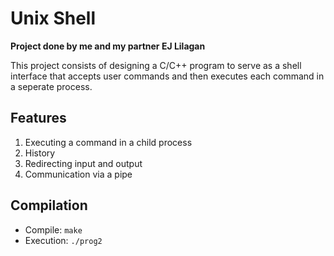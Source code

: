# Unix Shell
**Project done by me and my partner EJ Lilagan**

This project consists of designing a C/C++ program to serve as a shell interface that accepts user commands and then executes each command in a seperate process. 

## Features 
1. Executing a command in a child process
2. History
3. Redirecting input and output
4. Communication via a pipe



## Compilation
- Compile: `make`
- Execution: `./prog2`
